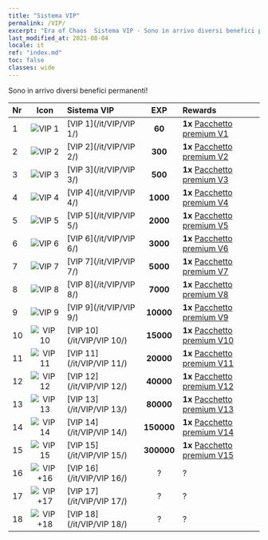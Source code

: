 ```yaml
---
title: "Sistema VIP"
permalink: /VIP/
excerpt: "Era of Chaos  Sistema VIP - Sono in arrivo diversi benefici permanenti!"
last_modified_at: 2021-08-04
locale: it
ref: "index.md"
toc: false
classes: wide
---
```


  Sono in arrivo diversi benefici permanenti!

  |  Nr  | Icon | Sistema VIP | EXP | Rewards |
  |:-----|:----:|:------------|:---:|:--------|
  | 1 | ![VIP 1](/images/x/chatPri_vipLv1.png) | [VIP 1](/it/VIP/VIP 1/) | **60** | **1x** [Pacchetto premium V1](/ItemsIT/con_1297/) |
  | 2 | ![VIP 2](/images/x/chatPri_vipLv2.png) | [VIP 2](/it/VIP/VIP 2/) | **300** | **1x** [Pacchetto premium V2](/ItemsIT/con_1298/) |
  | 3 | ![VIP 3](/images/x/chatPri_vipLv3.png) | [VIP 3](/it/VIP/VIP 3/) | **500** | **1x** [Pacchetto premium V3](/ItemsIT/con_1299/) |
  | 4 | ![VIP 4](/images/x/chatPri_vipLv4.png) | [VIP 4](/it/VIP/VIP 4/) | **1000** | **1x** [Pacchetto premium V4](/ItemsIT/con_1300/) |
  | 5 | ![VIP 5](/images/x/chatPri_vipLv5.png) | [VIP 5](/it/VIP/VIP 5/) | **2000** | **1x** [Pacchetto premium V5](/ItemsIT/con_1301/) |
  | 6 | ![VIP 6](/images/x/chatPri_vipLv6.png) | [VIP 6](/it/VIP/VIP 6/) | **3000** | **1x** [Pacchetto premium V6](/it/Items/con_2225/) |
  | 7 | ![VIP 7](/images/x/chatPri_vipLv7.png) | [VIP 7](/it/VIP/VIP 7/) | **5000** | **1x** [Pacchetto premium V7](/ItemsIT/con_1303/) |
  | 8 | ![VIP 8](/images/x/chatPri_vipLv8.png) | [VIP 8](/it/VIP/VIP 8/) | **7000** | **1x** [Pacchetto premium V8](/ItemsIT/con_1304/) |
  | 9 | ![VIP 9](/images/x/chatPri_vipLv9.png) | [VIP 9](/it/VIP/VIP 9/) | **10000** | **1x** [Pacchetto premium V9](/ItemsIT/con_1305/) |
  | 10 | ![VIP 10](/images/x/chatPri_vipLv10.png) | [VIP 10](/it/VIP/VIP 10/) | **15000** | **1x** [Pacchetto premium V10](/ItemsIT/con_1306/) |
  | 11 | ![VIP 11](/images/x/chatPri_vipLv11.png) | [VIP 11](/it/VIP/VIP 11/) | **20000** | **1x** [Pacchetto premium V11](/ItemsIT/con_1307/) |
  | 12 | ![VIP 12](/images/x/chatPri_vipLv12.png) | [VIP 12](/it/VIP/VIP 12/) | **40000** | **1x** [Pacchetto premium V12](/ItemsIT/con_1308/) |
  | 13 | ![VIP 13](/images/x/chatPri_vipLv13.png) | [VIP 13](/it/VIP/VIP 13/) | **80000** | **1x** [Pacchetto premium V13](/ItemsIT/con_1309/) |
  | 14 | ![VIP 14](/images/x/chatPri_vipLv14.png) | [VIP 14](/it/VIP/VIP 14/) | **150000** | **1x** [Pacchetto premium V14](/ItemsIT/con_1310/) |
  | 15 | ![VIP 15](/images/x/chatPri_vipLv15.png) | [VIP 15](/it/VIP/VIP 15/) | **300000** | **1x** [Pacchetto premium V15](/ItemsIT/con_1311/) |
  | 16 | ![VIP +16](/images/x/chatPri_vipLv16.png) | [VIP 16](/it/VIP/VIP 16/) | ? | ? |
  | 17 | ![VIP +17](/images/x/chatPri_vipLv17.png) | [VIP 17](/it/VIP/VIP 17/) | ? | ? |
  | 18 | ![VIP +18](/images/x/chatPri_vipLv18.png) | [VIP 18](/it/VIP/VIP 18/) | ? | ? |
